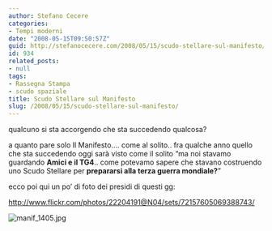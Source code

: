 ```yaml
---
author: Stefano Cecere
categories:
- Tempi moderni
date: "2008-05-15T09:50:57Z"
guid: http://stefanocecere.com/2008/05/15/scudo-stellare-sul-manifesto/
id: 934
related_posts:
- null
tags:
- Rassegna Stampa
- scudo spaziale
title: Scudo Stellare sul Manifesto
slug: /2008/05/15/scudo-stellare-sul-manifesto/
---
```


qualcuno si sta accorgendo che sta succedendo qualcosa?
  
a quanto pare solo Il Manifesto&#8230;. come al solito.. fra qualche anno quello che sta succedendo oggi sarà visto come il solito &#8220;ma noi stavamo guardando **Amici e il TG4**.. come potevamo sapere che stavano costruendo uno Scudo Stellare per **prepararsi alla terza guerra mondiale?**&#8221;

ecco poi qui un po&#8217; di foto dei presidi di questi gg:
  
<http://www.flickr.com/photos/22204191@N04/sets/72157605069388743/>

![manif_1405.jpg](http://stefanocecere.com/wp-content/uploads/sites/3/2008/05/manif_1405.jpg)